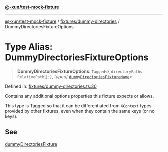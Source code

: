 [**@-xun/test-mock-fixture**](../../../README.md)

***

[@-xun/test-mock-fixture](../../../README.md) / [fixtures/dummy-directories](../README.md) / DummyDirectoriesFixtureOptions

# Type Alias: DummyDirectoriesFixtureOptions

> **DummyDirectoriesFixtureOptions**: `Tagged`\<\{ `directoryPaths`: `RelativePath`[]; \}, *typeof* [`dummyDirectoriesFixtureName`](../variables/dummyDirectoriesFixtureName.md)\>

Defined in: [fixtures/dummy-directories.ts:30](https://github.com/Xunnamius/test-utils/blob/d96a64d2a590f310ff9665ced169fcb337fa2189/packages/test-mock-fixture/src/fixtures/dummy-directories.ts#L30)

Contains any additional options properties this fixture expects or allows.

This type is Tagged so that it can be differentiated from `XContext`
types provided by other fixtures, even when they contain the same keys (or no
keys).

## See

[dummyDirectoriesFixture](../functions/dummyDirectoriesFixture.md)
